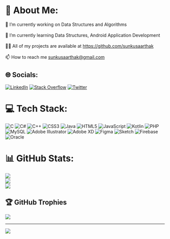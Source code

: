 # 💫 About Me:
🔭 I’m currently working on Data Structures and Algorithms<br><br>🌱 I’m currently learning Data Structures, Android Application Development<br><br>👨‍💻 All of my projects are available at https://github.com/sunkusaarthak<br><br>📫 How to reach me sunkusaarthak@gmail.com


## 🌐 Socials:
[![LinkedIn](https://img.shields.io/badge/LinkedIn-%230077B5.svg?logo=linkedin&logoColor=white)](https://linkedin.com/in/sunkusaarthak) [![Stack Overflow](https://img.shields.io/badge/-Stackoverflow-FE7A16?logo=stack-overflow&logoColor=white)](https://stackoverflow.com/users/sunkusaarthak) [![Twitter](https://img.shields.io/badge/Twitter-%231DA1F2.svg?logo=Twitter&logoColor=white)](https://twitter.com/sunkusaarthak) 

# 💻 Tech Stack:
![C](https://img.shields.io/badge/c-%2300599C.svg?style=for-the-badge&logo=c&logoColor=white) ![C#](https://img.shields.io/badge/c%23-%23239120.svg?style=for-the-badge&logo=c-sharp&logoColor=white) ![C++](https://img.shields.io/badge/c++-%2300599C.svg?style=for-the-badge&logo=c%2B%2B&logoColor=white) ![CSS3](https://img.shields.io/badge/css3-%231572B6.svg?style=for-the-badge&logo=css3&logoColor=white) ![Java](https://img.shields.io/badge/java-%23ED8B00.svg?style=for-the-badge&logo=java&logoColor=white) ![HTML5](https://img.shields.io/badge/html5-%23E34F26.svg?style=for-the-badge&logo=html5&logoColor=white) ![JavaScript](https://img.shields.io/badge/javascript-%23323330.svg?style=for-the-badge&logo=javascript&logoColor=%23F7DF1E) ![Kotlin](https://img.shields.io/badge/kotlin-%230095D5.svg?style=for-the-badge&logo=kotlin&logoColor=white) ![PHP](https://img.shields.io/badge/php-%23777BB4.svg?style=for-the-badge&logo=php&logoColor=white) ![MySQL](https://img.shields.io/badge/mysql-%2300f.svg?style=for-the-badge&logo=mysql&logoColor=white) ![Adobe Illustrator](https://img.shields.io/badge/adobeillustrator-%23FF9A00.svg?style=for-the-badge&logo=adobeillustrator&logoColor=white) ![Adobe XD](https://img.shields.io/badge/Adobe%20XD-470137?style=for-the-badge&logo=Adobe%20XD&logoColor=#FF61F6) 	![Figma](https://img.shields.io/badge/figma-%23F24E1E.svg?style=for-the-badge&logo=figma&logoColor=white) ![Sketch](https://img.shields.io/badge/Sketch-FFB387?style=for-the-badge&logo=sketch&logoColor=black) ![Firebase](https://img.shields.io/badge/firebase-%23039BE5.svg?style=for-the-badge&logo=firebase) ![Oracle](https://img.shields.io/badge/Oracle-F80000?style=for-the-badge&logo=oracle&logoColor=white)
# 📊 GitHub Stats:
![](https://github-readme-stats.vercel.app/api?username=sunkusaarthak&theme=default&hide_border=false&include_all_commits=true&count_private=true)<br/>
![](https://github-readme-streak-stats.herokuapp.com/?user=sunkusaarthak&theme=default&hide_border=false)<br/>
![](https://github-readme-stats.vercel.app/api/top-langs/?username=sunkusaarthak&theme=default&hide_border=false&include_all_commits=true&count_private=true&layout=compact)

## 🏆 GitHub Trophies
![](https://github-profile-trophy.vercel.app/?username=sunkusaarthak&theme=oldie&no-frame=true&no-bg=false&margin-w=4)

---
[![](https://visitcount.itsvg.in/api?id=sunkusaarthak&icon=8&color=1)](https://visitcount.itsvg.in)
